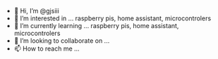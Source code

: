 - 👋 Hi, I’m @gjsiii
- 👀 I’m interested in ... raspberry pis, home assistant, microcontrolers
- 🌱 I’m currently learning ... raspberry pis, home assistant, microcontrolers
- 💞️ I’m looking to collaborate on ... 
- 📫 How to reach me ...

<!---
gjsiii/gjsiii is a ✨ special ✨ repository because its `README.md` (this file) appears on your GitHub profile.
You can click the Preview link to take a look at your changes.
--->
